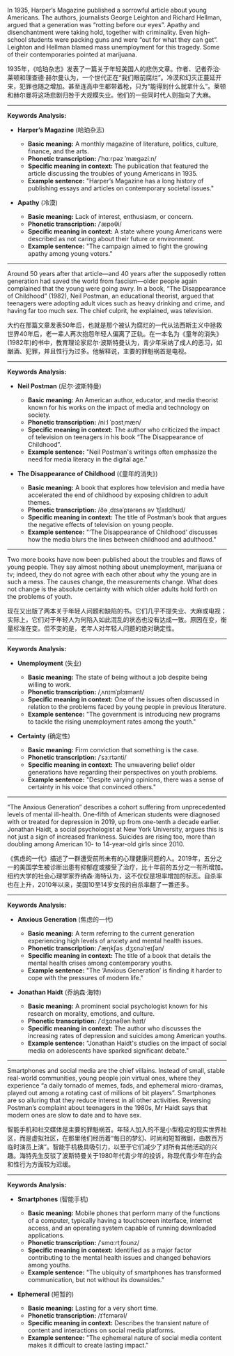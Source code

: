 In 1935, Harper’s Magazine published a sorrowful article about young Americans. The authors, journalists George Leighton and Richard Hellman, argued that a generation was “rotting before our eyes”. Apathy and disenchantment were taking hold, together with criminality. Even high-school students were packing guns and were “out for what they can get”. Leighton and Hellman blamed mass unemployment for this tragedy. Some of their contemporaries pointed at marijuana.

1935年，《哈珀杂志》发表了一篇关于年轻美国人的悲伤文章。作者、记者乔治·莱顿和理查德·赫尔曼认为，一个世代正在“我们眼前腐烂”。冷漠和幻灭正蔓延开来，犯罪也随之增加。甚至连高中生都带着枪，只为“能得到什么就拿什么”。莱顿和赫尔曼将这场悲剧归咎于大规模失业。他们的一些同时代人则指向了大麻。

---

**Keywords Analysis:**

- **Harper’s Magazine** (哈珀杂志)
  - **Basic meaning:** A monthly magazine of literature, politics, culture, finance, and the arts.
  - **Phonetic transcription:** /ˈhɑːrpəz ˈmæɡəziːn/
  - **Specific meaning in context:** The publication that featured the article discussing the troubles of young Americans in 1935.
  - **Example sentence:** "Harper’s Magazine has a long history of publishing essays and articles on contemporary societal issues."

- **Apathy** (冷漠)
  - **Basic meaning:** Lack of interest, enthusiasm, or concern.
  - **Phonetic transcription:** /ˈæpəθi/
  - **Specific meaning in context:** A state where young Americans were described as not caring about their future or environment.
  - **Example sentence:** "The campaign aimed to fight the growing apathy among young voters."

---

Around 50 years after that article—and 40 years after the supposedly rotten generation had saved the world from fascism—older people again complained that the young were going awry. In a book, “The Disappearance of Childhood” (1982), Neil Postman, an educational theorist, argued that teenagers were adopting adult vices such as heavy drinking and crime, and having far too much sex. The chief culprit, he explained, was television.

大约在那篇文章发表50年后，也就是那个被认为腐烂的一代从法西斯主义中拯救世界40年后，老一辈人再次抱怨年轻人偏离了正轨。在一本名为《童年的消失》(1982年)的书中，教育理论家尼尔·波斯特曼认为，青少年采纳了成人的恶习，如酗酒、犯罪，并且性行为过多。他解释说，主要的罪魁祸首是电视。

---

**Keywords Analysis:**

- **Neil Postman** (尼尔·波斯特曼)
  - **Basic meaning:** An American author, educator, and media theorist known for his works on the impact of media and technology on society.
  - **Phonetic transcription:** /niːl ˈpɔstˌmæn/
  - **Specific meaning in context:** The author who criticized the impact of television on teenagers in his book “The Disappearance of Childhood”.
  - **Example sentence:** "Neil Postman's writings often emphasize the need for media literacy in the digital age."

- **The Disappearance of Childhood** (《童年的消失》)
  - **Basic meaning:** A book that explores how television and media have accelerated the end of childhood by exposing children to adult themes.
  - **Phonetic transcription:** /ðə ˌdɪsəˈpɪərəns əv ˈtʃaɪldhʊd/
  - **Specific meaning in context:** The title of Postman’s book that argues the negative effects of television on young people.
  - **Example sentence:** "‘The Disappearance of Childhood’ discusses how the media blurs the lines between childhood and adulthood."

---

Two more books have now been published about the troubles and flaws of young people. They say almost nothing about unemployment, marijuana or tv; indeed, they do not agree with each other about why the young are in such a mess. The causes change, the measurements change. What does not change is the absolute certainty with which older adults hold forth on the problems of youth.

现在又出版了两本关于年轻人问题和缺陷的书。它们几乎不提失业、大麻或电视；实际上，它们对于年轻人为何陷入如此混乱的状态也没有达成一致。原因在变，衡量标准在变。但不变的是，老年人对年轻人问题的绝对确定性。

---

**Keywords Analysis:**

- **Unemployment** (失业)
  - **Basic meaning:** The state of being without a job despite being willing to work.
  - **Phonetic transcription:** /ˌʌnɪmˈplɔɪmənt/
  - **Specific meaning in context:** One of the issues often discussed in relation to the problems faced by young people in previous literature.
  - **Example sentence:** "The government is introducing new programs to tackle the rising unemployment rates among the youth."

- **Certainty** (确定性)
  - **Basic meaning:** Firm conviction that something is the case.
  - **Phonetic transcription:** /ˈsɜːrtənti/
  - **Specific meaning in context:** The unwavering belief older generations have regarding their perspectives on youth problems.
  - **Example sentence:** "Despite varying opinions, there was a sense of certainty in his voice that convinced others."

---

“The Anxious Generation” describes a cohort suffering from unprecedented levels of mental ill-health. One-fifth of American students were diagnosed with or treated for depression in 2019, up from one-tenth a decade earlier. Jonathan Haidt, a social psychologist at New York University, argues this is not just a sign of increased frankness. Suicides are rising too, more than doubling among American 10- to 14-year-old girls since 2010.

《焦虑的一代》描述了一群遭受前所未有的心理健康问题的人。2019年，五分之一的美国学生被诊断出患有抑郁症或接受了治疗，比十年前的五分之一有所增加。纽约大学的社会心理学家乔纳森·海特认为，这不仅仅是坦率增加的标志。自杀率也在上升，2010年以来，美国10至14岁女孩的自杀率翻了一番还多。

---

**Keywords Analysis:**

- **Anxious Generation** (焦虑的一代)
  - **Basic meaning:** A term referring to the current generation experiencing high levels of anxiety and mental health issues.
  - **Phonetic transcription:** /ˈæŋkʃəs ˌdʒɛnəˈreɪʃən/
  - **Specific meaning in context:** The title of a book that details the mental health crises among contemporary youths.
  - **Example sentence:** "The ‘Anxious Generation’ is finding it harder to cope with the pressures of modern life."

- **Jonathan Haidt** (乔纳森·海特)
  - **Basic meaning:** A prominent social psychologist known for his research on morality, emotions, and culture.
  - **Phonetic transcription:** /ˈdʒɑnəθən haɪt/
  - **Specific meaning in context:** The author who discusses the increasing rates of depression and suicides among American youths.
  - **Example sentence:** "Jonathan Haidt's studies on the impact of social media on adolescents have sparked significant debate."

---

Smartphones and social media are the chief villains. Instead of small, stable real-world communities, young people join virtual ones, where they experience “a daily tornado of memes, fads, and ephemeral micro-dramas, played out among a rotating cast of millions of bit players”. Smartphones are so alluring that they reduce interest in all other activities. Reversing Postman’s complaint about teenagers in the 1980s, Mr Haidt says that modern ones are slow to date and to have sex.

智能手机和社交媒体是主要的罪魁祸首。年轻人加入的不是小型稳定的现实世界社区，而是虚拟社区，在那里他们经历着“每日的梦幻、时尚和短暂微剧，由数百万临时演员上演”。智能手机极具吸引力，以至于它们减少了对所有其他活动的兴趣。海特先生反驳了波斯特曼关于1980年代青少年的投诉，称现代青少年在约会和性行为方面较为迟缓。

---

**Keywords Analysis:**

- **Smartphones** (智能手机)
  - **Basic meaning:** Mobile phones that perform many of the functions of a computer, typically having a touchscreen interface, internet access, and an operating system capable of running downloaded applications.
  - **Phonetic transcription:** /ˈsmɑːrtˌfoʊnz/
  - **Specific meaning in context:** Identified as a major factor contributing to the mental health issues and changed behaviors among youths.
  - **Example sentence:** "The ubiquity of smartphones has transformed communication, but not without its downsides."

- **Ephemeral** (短暂的)
  - **Basic meaning:** Lasting for a very short time.
  - **Phonetic transcription:** /ɪˈfɛmərəl/
  - **Specific meaning in context:** Describes the transient nature of content and interactions on social media platforms.
  - **Example sentence:** "The ephemeral nature of social media content makes it difficult to create lasting impact."